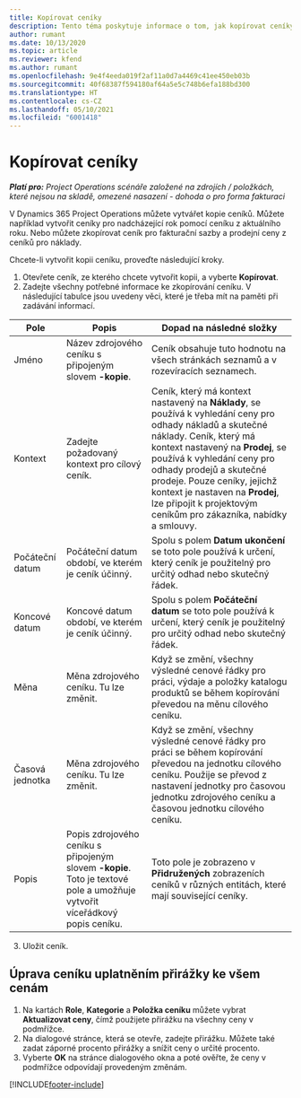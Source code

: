 ```yaml
---
title: Kopírovat ceníky
description: Tento téma poskytuje informace o tom, jak kopírovat ceníky ve službě Project Operations.
author: rumant
ms.date: 10/13/2020
ms.topic: article
ms.reviewer: kfend
ms.author: rumant
ms.openlocfilehash: 9e4f4eeda019f2af11a0d7a4469c41ee450eb03b
ms.sourcegitcommit: 40f68387f594180af64a5e5c748b6efa188bd300
ms.translationtype: HT
ms.contentlocale: cs-CZ
ms.lasthandoff: 05/10/2021
ms.locfileid: "6001418"
---
```

# <a name="copy-price-lists"></a>Kopírovat ceníky

_**Platí pro:** Project Operations scénáře založené na zdrojích / položkách, které nejsou na skladě, omezené nasazení - dohoda o pro forma fakturaci_

V Dynamics 365 Project Operations můžete vytvářet kopie ceníků. Můžete například vytvořit ceníky pro nadcházející rok pomocí ceníku z aktuálního roku.  Nebo můžete zkopírovat ceník pro fakturační sazby a prodejní ceny z ceníků pro náklady. 

Chcete-li vytvořit kopii ceníku, proveďte následující kroky.

1. Otevřete ceník, ze kterého chcete vytvořit kopii, a vyberte **Kopírovat**.
2. Zadejte všechny potřebné informace ke zkopírování ceníku. V následující tabulce jsou uvedeny věci, které je třeba mít na paměti při zadávání informací.

| Pole | Popis | Dopad na následné složky |
| --- | --- | --- |
| Jméno | Název zdrojového ceníku s připojeným slovem **-kopie**. | Ceník obsahuje tuto hodnotu na všech stránkách seznamů a v rozevíracích seznamech. |
| Kontext | Zadejte požadovaný kontext pro cílový ceník. | Ceník, který má kontext nastavený na **Náklady**, se používá k vyhledání ceny pro odhady nákladů a skutečné náklady. Ceník, který má kontext nastavený na **Prodej**, se používá k vyhledání ceny pro odhady prodejů a skutečné prodeje. Pouze ceníky, jejichž kontext je nastaven na **Prodej**, lze připojit k projektovým ceníkům pro zákazníka, nabídky a smlouvy. |
| Počáteční datum | Počáteční datum období, ve kterém je ceník účinný. | Spolu s polem **Datum ukončení** se toto pole používá k určení, který ceník je použitelný pro určitý odhad nebo skutečný řádek. |
| Koncové datum | Koncové datum období, ve kterém je ceník účinný. | Spolu s polem **Počáteční datum** se toto pole používá k určení, který ceník je použitelný pro určitý odhad nebo skutečný řádek. |
| Měna | Měna zdrojového ceníku. Tu lze změnit. | Když se změní, všechny výsledné cenové řádky pro práci, výdaje a položky katalogu produktů se během kopírování převedou na měnu cílového ceníku. |
| Časová jednotka | Měna zdrojového ceníku. Tu lze změnit. | Když se změní, všechny výsledné cenové řádky pro práci se během kopírování převedou na jednotku cílového ceníku. Použije se převod z nastavení jednotky pro časovou jednotku zdrojového ceníku a časovou jednotku cílového ceníku. |
| Popis | Popis zdrojového ceníku s připojeným slovem **-kopie**. Toto je textové pole a umožňuje vytvořit víceřádkový popis ceníku. | Toto pole je zobrazeno v **Přidružených** zobrazeních ceníků v různých entitách, které mají související ceníky. |

3. Uložit ceník. 

## <a name="update-a-price-list-by-applying-a-mark-up-to-all-the-prices"></a>Úprava ceníku uplatněním přirážky ke všem cenám

1. Na kartách **Role**, **Kategorie** a **Položka ceníku** můžete vybrat **Aktualizovat ceny**, čímž použijete přirážku na všechny ceny v podmřížce. 
2. Na dialogové stránce, která se otevře, zadejte přirážku. Můžete také zadat záporné procento přirážky a snížit ceny o určité procento. 
3. Vyberte **OK** na stránce dialogového okna a poté ověřte, že ceny v podmřížce odpovídají provedeným změnám.


[!INCLUDE[footer-include](../includes/footer-banner.md)]